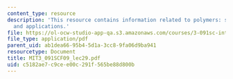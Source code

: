 ```yaml
---
content_type: resource
description: 'This resource contains information related to polymers: synthesis, properties
  and applications.'
file: https://ol-ocw-studio-app-qa.s3.amazonaws.com/courses/3-091sc-introduction-to-solid-state-chemistry-fall-2010/c5182ae7c9cee00c291f565be88d800b_MIT3_091SCF09_lec29.pdf
file_type: application/pdf
parent_uid: ab1dea66-95b4-5d1a-3cc8-9fa06d9ba941
resourcetype: Document
title: MIT3_091SCF09_lec29.pdf
uid: c5182ae7-c9ce-e00c-291f-565be88d800b
---
```

